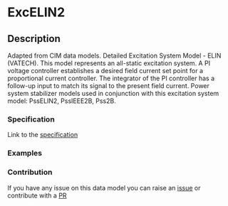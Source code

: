 # ExcELIN2

## Description 

Adapted from CIM data models. Detailed Excitation System Model - ELIN (VATECH).  This model represents an all-static excitation system. A PI voltage controller establishes a desired field current set point for a proportional current controller. The integrator of the PI controller has a follow-up input to match its signal to the present field current.  Power system stabilizer models used in conjunction with this excitation system model: PssELIN2, PssIEEE2B, Pss2B.
### Specification

Link to the [specification](https://smart-data-models.github.io/dataModel.EnergyCIM/ExcELIN2/doc/spec.md)
### Examples
### Contribution

 If you have any issue on this data model you can raise an [issue](https://github.com/smart-data-models/dataModel.EnergyCIM/issues)  or contribute with a [PR](https://github.com/smart-data-models/dataModel.EnergyCIM/pulls)